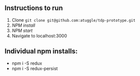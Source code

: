 ## Instructions to run
1. Clone `git clone git@github.com:atuggle/tdp-prototype.git`
2. *NPM install*
3. *NPM start*
4. Navigate to localhost:3000



## Individual npm installs:
* npm i -S redux
* npm i -S redux-persist
